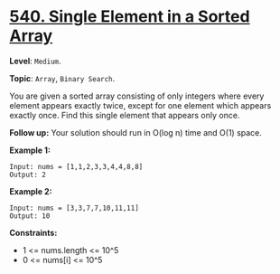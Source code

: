 # [540. Single Element in a Sorted Array](https://leetcode.com/problems/single-element-in-a-sorted-array/)

**Level**: `Medium`.

**Topic**: `Array`, `Binary Search`.

You are given a sorted array consisting of only integers where every element appears exactly twice, except for one element which appears exactly once. Find this single element that appears only once.

**Follow up:** Your solution should run in O(log n) time and O(1) space.

**Example 1:**

```
Input: nums = [1,1,2,3,3,4,4,8,8]
Output: 2
```

**Example 2:**

```
Input: nums = [3,3,7,7,10,11,11]
Output: 10
```

**Constraints:**

-   1 <= nums.length <= 10^5
-   0 <= nums[i] <= 10^5
